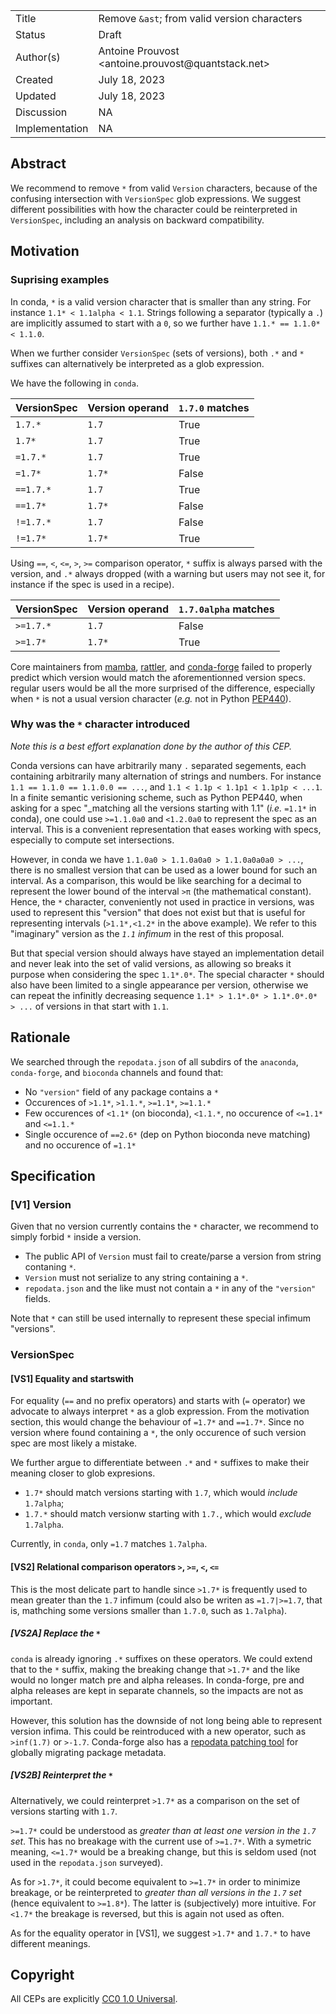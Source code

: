 <table>
<tr><td> Title </td><td> Remove <code>&ast</code>; from valid version characters </td>
<tr><td> Status </td><td> Draft </td></tr>
<tr><td> Author(s) </td><td> Antoine Prouvost &lt;antoine.prouvost@quantstack.net&gt; </td></tr>
<tr><td> Created </td><td> July 18, 2023 </td></tr>
<tr><td> Updated </td><td> July 18, 2023 </td></tr>
<tr><td> Discussion </td><td> NA </td></tr>
<tr><td> Implementation </td><td> NA </td></tr>
</table>


## Abstract
We recommend to remove ``*`` from valid ``Version`` characters, because of the confusing intersection with
``VersionSpec`` glob expressions.
We suggest different possibilities with how the character could be reinterpreted in ``VersionSpec``,
including an analysis on backward compatibility.


## Motivation
### Suprising examples
In conda, ``*`` is a valid version character that is smaller than any string.
For instance ``1.1* < 1.1alpha < 1.1``.
Strings following a separator (typically a ``.``) are implicitly assumed to start with a ``0``, so
we further have ``1.1.* == 1.1.0* < 1.1.0``.

When we further consider ``VersionSpec`` (sets of versions), both ``.*`` and ``*`` suffixes can
alternatively be interpreted as a glob expression.

We have the following in ``conda``.

| VersionSpec | Version operand | ``1.7.0`` matches |
|-------------|-----------------|-------------------|
| ``1.7.*``   | ``1.7``         | True              |
| ``1.7*``    | ``1.7``         | True              |
| ``=1.7.*``  | ``1.7``         | True              |
| ``=1.7*``   | ``1.7*``        | False             |
| ``==1.7.*`` | ``1.7``         | True              |
| ``==1.7*``  | ``1.7*``        | False             |
| ``!=1.7.*`` | ``1.7``         | False             |
| ``!=1.7*``  | ``1.7*``        | True              |

Using ``==``, ``<``, ``<=``, ``>``, ``>=`` comparison operator, ``*`` suffix is always parsed
with the version, and ``.*`` always dropped (with a warning but users may not see it, for instance
if the spec is used in a recipe).

| VersionSpec | Version operand | ``1.7.0alpha`` matches |
|-------------|-----------------|------------------------|
| ``>=1.7.*`` | ``1.7``         | False                  |
| ``>=1.7*``  | ``1.7*``        | True                   |

Core maintainers from [mamba](github.com/mamba-org/mamba),
[rattler](github.com/mamba-org/rattler), and [conda-forge](https://conda-forge.org/) failed to
properly predict which version would match the aforementionned version specs.
regular users would be all the more surprised of the difference, especially when ``*`` is not a
usual version character (_e.g._ not in Python [PEP440](https://peps.python.org/pep-0440/)).

### Why was the ``*`` character introduced
_Note this is a best effort explanation done by the author of this CEP._

Conda versions can have arbitrarily many ``.`` separated segements, each containing arbitrarily
many alternation of strings and numbers.
For instance ``1.1 == 1.1.0 == 1.1.0.0 == ...``, and ``1.1 < 1.1p < 1.1p1 < 1.1p1p < ...1``.
In a finite semantic verisioning scheme, such as Python PEP440, when asking for a spec
"_matching all the versions starting with 1.1" (_i.e._ ``=1.1*`` in conda), one could use
``>=1.1.0a0`` and ``<1.2.0a0`` to represent the spec as an interval.
This is a convenient representation that eases working with specs, especially to compute set
intersections.

However, in conda we have ``1.1.0a0 > 1.1.0a0a0 > 1.1.0a0a0a0 > ...``, there is no smallest
version that can be used as a lower bound for such an interval.
As a comparison, this would be like searching for a decimal to represent the lower bound of the
interval ``>π`` (the mathematical constant).
Hence, the ``*`` character, conveniently not used in practice in versions, was used to represent
this "version" that does not exist but that is useful for representing intervals
(``>1.1*,<1.2*`` in the above example).
We refer to this "imaginary" version as the _``1.1`` infimum_ in the rest of this proposal.

But that special version should always have stayed an implementation detail and never leak into
the set of valid versions, as allowing so breaks it purpose when considering the spec ``1.1*.0*``.
The special character ``*`` should also have been limited to a single appearance per version,
otherwise we can repeat the infinitly decreasing sequence ``1.1* > 1.1*.0* > 1.1*.0*.0* > ...``
of versions in that start with ``1.1``.


## Rationale
We searched through the ``repodata.json`` of all subdirs of the ``anaconda``, ``conda-forge``,
and ``bioconda`` channels and found that:
 - No ``"version"`` field of any package contains a ``*``
 - Occurences of ``>1.1*``, ``>1.1.*``, ``>=1.1*``, ``>=1.1.*``
 - Few occurences of ``<1.1*`` (on bioconda), ``<1.1.*``, no occurence of ``<=1.1*`` and ``<=1.1.*``
 - Single occurence of ``==2.6*`` (dep on Python bioconda neve matching) and no occurence of ``=1.1*``


## Specification
### [V1] Version
Given that no version currently contains the ``*`` character, we recommend to simply forbid ``*``
inside a version.
 - The public API of ``Version`` must fail to create/parse a version from string contaning ``*``.
 - ``Version`` must not serialize to any string containing a ``*``.
 - ``repodata.json`` and the like must not contain a ``*`` in any of the ``"version"`` fields.

Note that ``*`` can still be used internally to represent these special infimum "versions".

### VersionSpec
#### [VS1] Equality and startswith
For equality (``==`` and no prefix operators) and starts with (``=`` operator) we advocate to always
interpret ``*`` as a glob expression.
From the motivation section, this would change the behaviour of ``=1.7*`` and ``==1.7*``.
Since no version where found containing a ``*``, the only occurence of such version spec are
most likely a mistake.

We further argue to differentiate between ``.*`` and ``*`` suffixes to make their meaning
closer to glob expresions.
- ``1.7*`` should match versions starting with ``1.7``, which would _include_ ``1.7alpha``;
- ``1.7.*`` should match versionw starting with ``1.7.``, which would _exclude_ ``1.7alpha``.

Currently, in ``conda``, only ``=1.7`` matches ``1.7alpha``.

#### [VS2] Relational comparison operators ``>``, ``>=``, ``<``, ``<=``
This is the most delicate part to handle since ``>1.7*`` is frequently used to mean greater than the
``1.7`` infimum (could also be writen as ``=1.7|>=1.7``, that is, mathching some versions smaller
than ``1.7.0``, such as ``1.7alpha``).

##### [VS2A] Replace the ``*``
``conda`` is already ignoring ``.*`` suffixes on these operators.
We could extend that to the ``*`` suffix, making the breaking change that ``>1.7*`` and the like
would no longer match pre and alpha releases.
In conda-forge, pre and alpha releases are kept in separate channels, so the impacts are not as
important.

However, this solution has the downside of not long being able to represent version infima.
This could be reintroduced with a new operator, such as ``>inf(1.7)`` or ``>-1.7``.
Conda-forge also has a
[repodata patching tool](https://github.com/conda-forge/conda-forge-repodata-patches-feedstock)
for globally migrating package metadata.


##### [VS2B] Reinterpret the ``*``
Alternatively, we could reinterpret ``>1.7*`` as a comparison on the set of versions starting with
``1.7``.

``>=1.7*`` could be understood as _greater than at least one version in the ``1.7`` set_.
This has no breakage with the current use of ``>=1.7*``.
With a symetric meaning, ``<=1.7*`` would be a breaking change, but this is seldom used (not used
in the ``repodata.json`` surveyed).

As for ``>1.7*``, it could become equivalent to ``>=1.7*`` in order to minimize breakage, or
be reinterpreted to _greater than all versions in the ``1.7`` set_ (hence equivalent to ``>=1.8*``).
The latter is (subjectively) more intuitive.
For ``<1.7*`` the breakage is reversed, but this is again not used as often.

As for the equality operator in [VS1], we suggest ``>1.7*`` and ``1.7.*`` to have different meanings.

## Copyright
All CEPs are explicitly [CC0 1.0 Universal](https://creativecommons.org/publicdomain/zero/1.0/).
